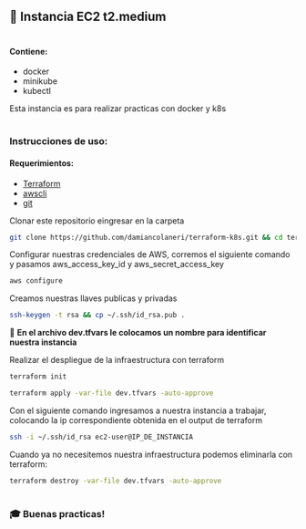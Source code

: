 ## 🚀 Instancia EC2 t2.medium
#
#### Contiene:
- docker
- minikube
- kubectl

Esta instancia es para realizar practicas con docker y k8s
#
### Instrucciones de uso:

#### Requerimientos:
- [Terraform](https://developer.hashicorp.com/terraform/downloads?product_intent=terraform)
- [awscli](https://docs.aws.amazon.com/cli/latest/userguide/getting-started-install.html)
- [git](https://git-scm.com/)

Clonar este repositorio eingresar en la carpeta
```bash
git clone https://github.com/damiancolaneri/terraform-k8s.git && cd terraform-k8s
```

Configurar nuestras credenciales de AWS, corremos el siguiente comando y pasamos aws_access_key_id y aws_secret_access_key
```bash
aws configure
```
Creamos nuestras llaves publicas y privadas
```bash
ssh-keygen -t rsa && cp ~/.ssh/id_rsa.pub .
```
👀 **En el archivo dev.tfvars le colocamos un nombre para identificar nuestra instancia**

Realizar el despliegue de la infraestructura con terraform
```bash
terraform init

terraform apply -var-file dev.tfvars -auto-approve
```
Con el siguiente comando ingresamos a nuestra instancia a trabajar, colocando la ip correspondiente obtenida en el output de terraform
```bash
ssh -i ~/.ssh/id_rsa ec2-user@IP_DE_INSTANCIA
```
Cuando ya no necesitemos nuestra infraestructura podemos eliminarla con terraform:
```bash
terraform destroy -var-file dev.tfvars -auto-approve
```
#
### 🎓 Buenas practicas!